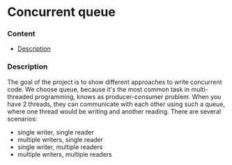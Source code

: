 # Concurrent queue

### Content
* [Description](#description)


### Description
The goal of the project is to show different approaches to write concurrent code. We choose queue, because it's the most common task in multi-threaded programming, knows as producer-consumer problem. When you have 2 threads, they can communicate with each other using such a queue, where one thread would be writing and another reading. There are several scenarios:
* single writer, single reader
* multiple writers, single reader
* single writer, multiple readers
* multiple writers, multiple readers